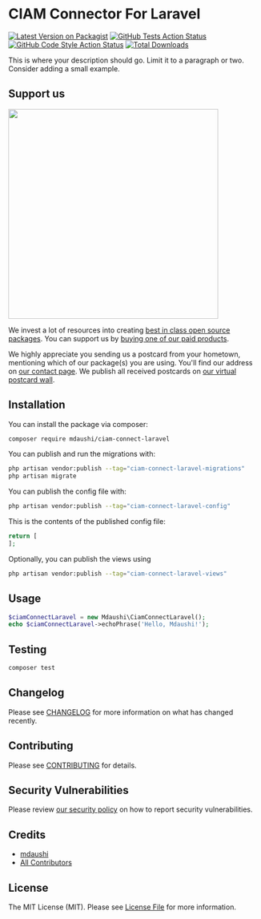 # CIAM Connector For Laravel

[![Latest Version on Packagist](https://img.shields.io/packagist/v/mdaushi/ciam-connect-laravel.svg?style=flat-square)](https://packagist.org/packages/mdaushi/ciam-connect-laravel)
[![GitHub Tests Action Status](https://img.shields.io/github/actions/workflow/status/mdaushi/ciam-connect-laravel/run-tests.yml?branch=main&label=tests&style=flat-square)](https://github.com/mdaushi/ciam-connect-laravel/actions?query=workflow%3Arun-tests+branch%3Amain)
[![GitHub Code Style Action Status](https://img.shields.io/github/actions/workflow/status/mdaushi/ciam-connect-laravel/fix-php-code-style-issues.yml?branch=main&label=code%20style&style=flat-square)](https://github.com/mdaushi/ciam-connect-laravel/actions?query=workflow%3A"Fix+PHP+code+style+issues"+branch%3Amain)
[![Total Downloads](https://img.shields.io/packagist/dt/mdaushi/ciam-connect-laravel.svg?style=flat-square)](https://packagist.org/packages/mdaushi/ciam-connect-laravel)

This is where your description should go. Limit it to a paragraph or two. Consider adding a small example.

## Support us

[<img src="https://github-ads.s3.eu-central-1.amazonaws.com/ciam-connect-laravel.jpg?t=1" width="419px" />](https://spatie.be/github-ad-click/ciam-connect-laravel)

We invest a lot of resources into creating [best in class open source packages](https://spatie.be/open-source). You can support us by [buying one of our paid products](https://spatie.be/open-source/support-us).

We highly appreciate you sending us a postcard from your hometown, mentioning which of our package(s) you are using. You'll find our address on [our contact page](https://spatie.be/about-us). We publish all received postcards on [our virtual postcard wall](https://spatie.be/open-source/postcards).

## Installation

You can install the package via composer:

```bash
composer require mdaushi/ciam-connect-laravel
```

You can publish and run the migrations with:

```bash
php artisan vendor:publish --tag="ciam-connect-laravel-migrations"
php artisan migrate
```

You can publish the config file with:

```bash
php artisan vendor:publish --tag="ciam-connect-laravel-config"
```

This is the contents of the published config file:

```php
return [
];
```

Optionally, you can publish the views using

```bash
php artisan vendor:publish --tag="ciam-connect-laravel-views"
```

## Usage

```php
$ciamConnectLaravel = new Mdaushi\CiamConnectLaravel();
echo $ciamConnectLaravel->echoPhrase('Hello, Mdaushi!');
```

## Testing

```bash
composer test
```

## Changelog

Please see [CHANGELOG](CHANGELOG.md) for more information on what has changed recently.

## Contributing

Please see [CONTRIBUTING](CONTRIBUTING.md) for details.

## Security Vulnerabilities

Please review [our security policy](../../security/policy) on how to report security vulnerabilities.

## Credits

- [mdaushi](https://github.com/mdaushi)
- [All Contributors](../../contributors)

## License

The MIT License (MIT). Please see [License File](LICENSE.md) for more information.
